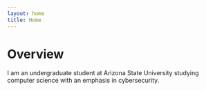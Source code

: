 ```yaml
---
layout: home
title: Home
---
```


# Overview
I am an undergraduate student at Arizona State University studying computer science with an emphasis in cybersecurity. 
